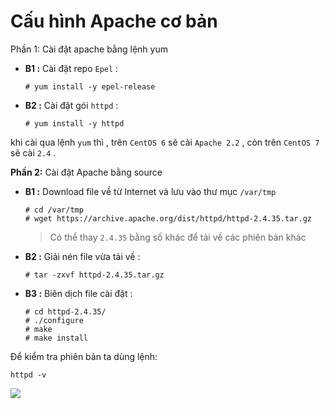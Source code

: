 # Cấu hình Apache cơ bản


Phần 1: Cài đặt apache bằng lệnh yum

- **B1 :** Cài đặt repo `Epel` :
    ```
    # yum install -y epel-release
    ```
- **B2 :** Cài đặt gói `httpd` :
    ```
    # yum install -y httpd
    ```
khi cài qua lệnh ``yum`` thì , trên ``CentOS 6`` sẽ cài ``Apache 2.2`` , còn trên ``CentOS 7`` sẽ cài ``2.4`` .

**Phần 2:** Cài đặt Apache bằng source

- **B1 :** Download file về từ Internet và lưu vào thư mục `/var/tmp`
    ```
    # cd /var/tmp
    # wget https://archive.apache.org/dist/httpd/httpd-2.4.35.tar.gz
    ```
    > Có thể thay `2.4.35` bằng số khác để tải về các phiên bản khác
- **B2 :** Giải nén file vừa tải về :
    ```
    # tar -zxvf httpd-2.4.35.tar.gz
    ```
- **B3 :** Biên dịch file cài đặt :
    ```
    # cd httpd-2.4.35/
    # ./configure
    # make
    # make install
    ```

Để kiểm tra phiên bản ta dùng lệnh:
```
httpd -v
```

![](https://i.imgur.com/YTrumkN.png)
